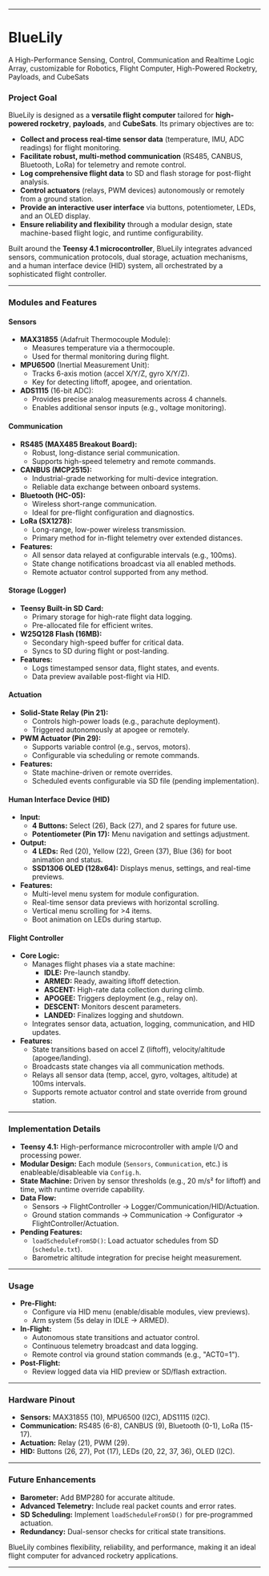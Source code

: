 
---

# BlueLily
A High-Performance Sensing, Control, Communication and Realtime Logic Array, customizable for Robotics, Flight Computer, High-Powered Rocketry, Payloads, and CubeSats

### **Project Goal**
BlueLily is designed as a **versatile flight computer** tailored for **high-powered rocketry**, **payloads**, and **CubeSats**. Its primary objectives are to:
- **Collect and process real-time sensor data** (temperature, IMU, ADC readings) for flight monitoring.
- **Facilitate robust, multi-method communication** (RS485, CANBUS, Bluetooth, LoRa) for telemetry and remote control.
- **Log comprehensive flight data** to SD and flash storage for post-flight analysis.
- **Control actuators** (relays, PWM devices) autonomously or remotely from a ground station.
- **Provide an interactive user interface** via buttons, potentiometer, LEDs, and an OLED display.
- **Ensure reliability and flexibility** through a modular design, state machine-based flight logic, and runtime configurability.

Built around the **Teensy 4.1 microcontroller**, BlueLily integrates advanced sensors, communication protocols, dual storage, actuation mechanisms, and a human interface device (HID) system, all orchestrated by a sophisticated flight controller.

---

### **Modules and Features**

#### **Sensors**
- **MAX31855** (Adafruit Thermocouple Module):
  - Measures temperature via a thermocouple.
  - Used for thermal monitoring during flight.
- **MPU6500** (Inertial Measurement Unit):
  - Tracks 6-axis motion (accel X/Y/Z, gyro X/Y/Z).
  - Key for detecting liftoff, apogee, and orientation.
- **ADS1115** (16-bit ADC):
  - Provides precise analog measurements across 4 channels.
  - Enables additional sensor inputs (e.g., voltage monitoring).

#### **Communication**
- **RS485 (MAX485 Breakout Board):**
  - Robust, long-distance serial communication.
  - Supports high-speed telemetry and remote commands.
- **CANBUS (MCP2515):**
  - Industrial-grade networking for multi-device integration.
  - Reliable data exchange between onboard systems.
- **Bluetooth (HC-05):**
  - Wireless short-range communication.
  - Ideal for pre-flight configuration and diagnostics.
- **LoRa (SX1278):**
  - Long-range, low-power wireless transmission.
  - Primary method for in-flight telemetry over extended distances.
- **Features:**
  - All sensor data relayed at configurable intervals (e.g., 100ms).
  - State change notifications broadcast via all enabled methods.
  - Remote actuator control supported from any method.

#### **Storage (Logger)**
- **Teensy Built-in SD Card:**
  - Primary storage for high-rate flight data logging.
  - Pre-allocated file for efficient writes.
- **W25Q128 Flash (16MB):**
  - Secondary high-speed buffer for critical data.
  - Syncs to SD during flight or post-landing.
- **Features:**
  - Logs timestamped sensor data, flight states, and events.
  - Data preview available post-flight via HID.

#### **Actuation**
- **Solid-State Relay (Pin 21):**
  - Controls high-power loads (e.g., parachute deployment).
  - Triggered autonomously at apogee or remotely.
- **PWM Actuator (Pin 29):**
  - Supports variable control (e.g., servos, motors).
  - Configurable via scheduling or remote commands.
- **Features:**
  - State machine-driven or remote overrides.
  - Scheduled events configurable via SD file (pending implementation).

#### **Human Interface Device (HID)**
- **Input:**
  - **4 Buttons:** Select (26), Back (27), and 2 spares for future use.
  - **Potentiometer (Pin 17):** Menu navigation and settings adjustment.
- **Output:**
  - **4 LEDs:** Red (20), Yellow (22), Green (37), Blue (36) for boot animation and status.
  - **SSD1306 OLED (128x64):** Displays menus, settings, and real-time previews.
- **Features:**
  - Multi-level menu system for module configuration.
  - Real-time sensor data previews with horizontal scrolling.
  - Vertical menu scrolling for >4 items.
  - Boot animation on LEDs during startup.

#### **Flight Controller**
- **Core Logic:**
  - Manages flight phases via a state machine:
    - **IDLE:** Pre-launch standby.
    - **ARMED:** Ready, awaiting liftoff detection.
    - **ASCENT:** High-rate data collection during climb.
    - **APOGEE:** Triggers deployment (e.g., relay on).
    - **DESCENT:** Monitors descent parameters.
    - **LANDED:** Finalizes logging and shutdown.
  - Integrates sensor data, actuation, logging, communication, and HID updates.
- **Features:**
  - State transitions based on accel Z (liftoff), velocity/altitude (apogee/landing).
  - Broadcasts state changes via all communication methods.
  - Relays all sensor data (temp, accel, gyro, voltages, altitude) at 100ms intervals.
  - Supports remote actuator control and state override from ground station.

---

### **Implementation Details**
- **Teensy 4.1:** High-performance microcontroller with ample I/O and processing power.
- **Modular Design:** Each module (`Sensors`, `Communication`, etc.) is enableable/disableable via `Config.h`.
- **State Machine:** Driven by sensor thresholds (e.g., 20 m/s² for liftoff) and time, with runtime override capability.
- **Data Flow:**
  - Sensors → FlightController → Logger/Communication/HID/Actuation.
  - Ground station commands → Communication → Configurator → FlightController/Actuation.
- **Pending Features:**
  - `loadScheduleFromSD()`: Load actuator schedules from SD (`schedule.txt`).
  - Barometric altitude integration for precise height measurement.

---

### **Usage**
- **Pre-Flight:**
  - Configure via HID menu (enable/disable modules, view previews).
  - Arm system (5s delay in IDLE → ARMED).
- **In-Flight:**
  - Autonomous state transitions and actuator control.
  - Continuous telemetry broadcast and data logging.
  - Remote control via ground station commands (e.g., "ACT0=1").
- **Post-Flight:**
  - Review logged data via HID preview or SD/flash extraction.

---

### **Hardware Pinout**
- **Sensors:** MAX31855 (10), MPU6500 (I2C), ADS1115 (I2C).
- **Communication:** RS485 (6-8), CANBUS (9), Bluetooth (0-1), LoRa (15-17).
- **Actuation:** Relay (21), PWM (29).
- **HID:** Buttons (26, 27), Pot (17), LEDs (20, 22, 37, 36), OLED (I2C).

---

### **Future Enhancements**
- **Barometer:** Add BMP280 for accurate altitude.
- **Advanced Telemetry:** Include real packet counts and error rates.
- **SD Scheduling:** Implement `loadScheduleFromSD()` for pre-programmed actuation.
- **Redundancy:** Dual-sensor checks for critical state transitions.

BlueLily combines flexibility, reliability, and performance, making it an ideal flight computer for advanced rocketry applications.

--- 
